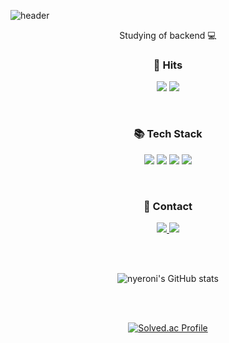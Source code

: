 ![header](https://capsule-render.vercel.app/api?type=Waving&color=87CEFA&height=250&section=header&text=Welcome%20&fontSize=90&fontAlignY=35&desc=nyeroni's%20github&descAlignY=55&descAlign=85)

<p align="center">
  Studying of backend 💻
</p>
<h3 align="center"><b>🔎 Hits</b></h3>

<p align="center">
<a href="https://hits.seeyoufarm.com"><img src="https://hits.seeyoufarm.com/api/count/incr/badge.svg?url=https%3A%2F%2Fgithub.com%2Fnyeroni&count_bg=%2379C83D&title_bg=%23555555&icon=&icon_color=%23E7E7E7&title=hits&edge_flat=false"/></a>
<a href="https://hits.seeyoufarm.com"><img src="https://hits.seeyoufarm.com/api/count/incr/badge.svg?url=https%3A%2F%2Fvelog.io%2F%40nyeroni&count_bg=%2379C83D&title_bg=%23555555&icon=&icon_color=%23E7E7E7&title=hits&edge_flat=false"/></a> 
</p>
</br>

<h3 align="center"><b>📚 Tech Stack</b></h3>

<p align="center">
  
  <img src="https://img.shields.io/badge/c++-%2300599C.svg?style=for-the-badge&logo=c%2B%2B&logoColor=white"/>
  <img src="https://img.shields.io/badge/Java-007396?style=for-the-badge&logo=Java&logoColor=white"/>
  <img src="https://img.shields.io/badge/python-4169E1?style=for-the-badge&logo=python&logoColor=ffdd54"/>
  <img src="https://img.shields.io/badge/spring-6DB33F?style=for-the-badge&logo=spring&logoColor=ffdd54"/>


</p>
</br>

<h3 align="center"><b>💌 Contact </b></h3>

<p align="center">

<a href="https://velog.io/@nyeroni" target="_blank" >
  <img src="https://img.shields.io/badge/Tech%20Blog-11B48A?style=flat-square&logo=Velog&logoColor=white&link=https://velog.io/@nyeroni"/>
</a>
<a href="mailto:nir2y@naver.com"> 
  <img src="https://img.shields.io/badge/Mail-4682B4?style=flat-square&logo=Mail&logoColor=white&link=mailto:nir2y@naver.com"/>
</a>

</p>

</br>
</br>

<div align="center"> 

![nyeroni's GitHub stats](https://github-readme-stats.vercel.app/api?username=nyeroni&show_icons=true&theme=radical)



</br>
</br>  

[![Solved.ac Profile](http://mazassumnida.wtf/api/v2/generate_badge?boj=yerin26)](https://solved.ac/yerin26/)

</div>

